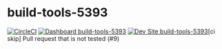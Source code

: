 # build-tools-5393

[![CircleCI](https://circleci.com/gh/pantheon-ci-bot/build-tools-5393.svg?style=shield)](https://circleci.com/gh/pantheon-ci-bot/build-tools-5393)
[![Dashboard build-tools-5393](https://img.shields.io/badge/dashboard-build_tools_5393-yellow.svg)](https://dashboard.pantheon.io/sites/dac424e6-9b33-4a65-842b-3d81bf12def5#dev/code)
[![Dev Site build-tools-5393](https://img.shields.io/badge/site-build_tools_5393-blue.svg)](http://dev-build-tools-5393.pantheonsite.io/)[ci skip] Pull request that is not tested (#9)
